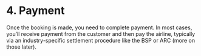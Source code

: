 # 4. Payment

Once the booking is made, you need to complete payment. In most cases, you’ll receive payment from the customer and then pay the airline, typically via an industry-specific settlement procedure like the BSP or ARC \(more on those later\).

